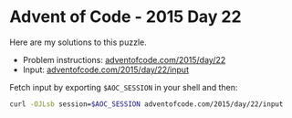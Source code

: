 # Advent of Code - 2015 Day 22
Here are my solutions to this puzzle.

* Problem instructions: [adventofcode.com/2015/day/22](https://adventofcode.com/2015/day/22)
* Input: [adventofcode.com/2015/day/22/input](https://adventofcode.com/2015/day/22/input)

Fetch input by exporting `$AOC_SESSION` in your shell and then:
```bash
curl -OJLsb session=$AOC_SESSION adventofcode.com/2015/day/22/input
```
